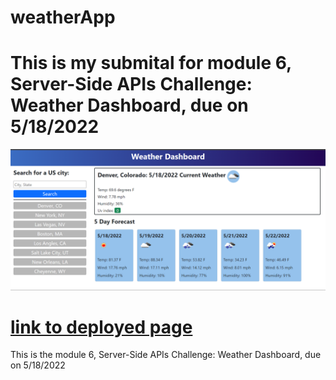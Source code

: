 # weatherApp

# This is my submital for module 6, Server-Side APIs Challenge: Weather Dashboard, due on 5/18/2022

![screenshot](./assets/Screenshot.png)

[link to deployed page](https://caseysmiller.github.io/weatherApp/)
=======
This is the module 6, Server-Side APIs Challenge: Weather Dashboard, due on 5/18/2022